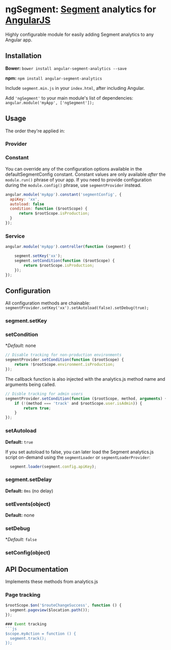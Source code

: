 # ngSegment: [Segment](https://segment.com) analytics for [AngularJS](https://angular.io/)
Highly configurable module for easily adding Segment analytics to any Angular app.


## Installation

**Bower:**
`bower install angular-segment-analytics --save`

**npm:**
`npm install angular-segment-analytics`

Include `segment.min.js` in your `index.html`, after including Angular.

Add `'ngSegment'` to your main module's list of dependencies: `angular.module('myApp', ['ngSegment']);`


## Usage

The order they're applied in:

### Provider
### Constant

You can override any of the configuration options available in the defaultSegmentConfig constant. Constant values are only available _after_ the `module.run()` phrase of your app. If you need to provide configuration during the `module.config()` phrase, use `segmentProvider` instead.

```js
angular.module('myApp').constant('segmentConfig', {
  apiKey: 'xx',
  autoload: false
  condition: function ($rootScope) {
      return $rootScope.isProduction;
  }
});
```

### Service
```js
angular.module('myApp').controller(function (segment) {

    segment.setKey('xx');
    segment.setCondition(function ($rootScope) {
        return $rootScope.isProduction;
    });
});

```

## Configuration

All configuration methods are chainable: `segmentProvider.setKey('xx').setAutoload(false).setDebug(true);`

### segment.setKey

### setCondition
**Default:* none
```js
// Disable tracking for non-production environments
segmentProvider.setCondition(function ($rootScope) {
    return !$rootScope.environment.isProduction;
});
```

The callback function is also injected with the analytics.js method name and arguments being called.
```js
// Disble tracking for admin users
segmentProvider.setCondition(function ($rootScope, method, arguments) {
    if (!(method === 'track' and $rootScope.user.isAdmin)) {
        return true;
    }
});
```

### setAutoload
**Default:** `true`

If you set autoload to false, you can later load the Segment analytics.js script on-demand using the `segmentLoader` or `segmentLoaderProvider`:

```js
  segment.loader(segment.config.apiKey);
```

### segment.setDelay
**Default:** `0ms` (no delay)

### setEvents(object)
**Default:** none

### setDebug
**Default:* `false`

### setConfig(object)



## API Documentation

Implements these methods from analytics.js

### Page tracking
```js
$rootScope.$on('$routeChangeSuccess', function () {
  segment.pageview($location.path());
});

### Event tracking
```js
$scope.myAction = function () {
  segment.track();
});
```
